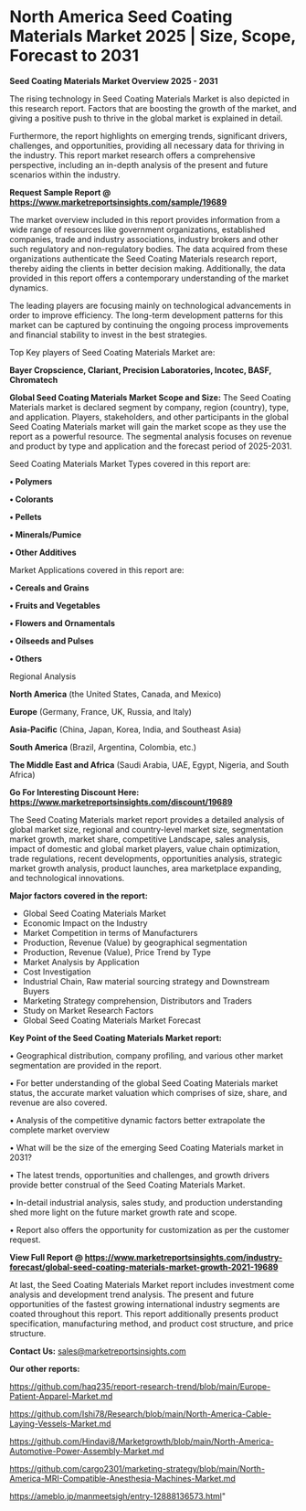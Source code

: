 # North America Seed Coating Materials Market 2025 | Size, Scope, Forecast to 2031

<Strong> Seed Coating Materials Market Overview 2025 - 2031</strong>

The rising technology in Seed Coating Materials Market is also depicted in this research report. Factors that are boosting the growth of the market, and giving a positive push to thrive in the global market is explained in detail.

Furthermore, the report highlights on emerging trends, significant drivers, challenges, and opportunities, providing all necessary data for thriving in the industry. This report market research offers a comprehensive perspective, including an in-depth analysis of the present and future scenarios within the industry.

<strong>Request Sample Report @ <a href=https://www.marketreportsinsights.com/sample/19689>https://www.marketreportsinsights.com/sample/19689</a></strong>

The market overview included in this report provides information from a wide range of resources like government organizations, established companies, trade and industry associations, industry brokers and other such regulatory and non-regulatory bodies. The data acquired from these organizations authenticate the Seed Coating Materials research report, thereby aiding the clients in better decision making. Additionally, the data provided in this report offers a contemporary understanding of the market dynamics.

The leading players are focusing mainly on technological advancements in order to improve efficiency. The long-term development patterns for this market can be captured by continuing the ongoing process improvements and financial stability to invest in the best strategies.

Top Key players of Seed Coating Materials Market are:

<strong>Bayer Cropscience, Clariant, Precision Laboratories, Incotec, BASF, Chromatech</strong>

<strong><b>Global Seed Coating Materials Market Scope and Size:</b></strong>
The Seed Coating Materials market is declared segment by company, region (country), type, and application. Players, stakeholders, and other participants in the global Seed Coating Materials market will gain the market scope as they use the report as a powerful resource. The segmental analysis focuses on revenue and product by type and application and the forecast period of 2025-2031.

Seed Coating Materials Market Types covered in this report are:

<strong>• Polymers

• Colorants

• Pellets

• Minerals/Pumice

• Other Additives</strong>

Market Applications covered in this report are:

<strong>• Cereals and Grains

• Fruits and Vegetables

• Flowers and Ornamentals

• Oilseeds and Pulses

• Others</strong> 

Regional Analysis

<strong>North America</strong> (the United States, Canada, and Mexico)

<strong>Europe</strong> (Germany, France, UK, Russia, and Italy)

<strong>Asia-Pacific</strong> (China, Japan, Korea, India, and Southeast Asia)

<strong>South America</strong> (Brazil, Argentina, Colombia, etc.)

<strong>The Middle East and Africa</strong> (Saudi Arabia, UAE, Egypt, Nigeria, and South Africa)

<strong>Go For Interesting Discount Here: <a href=https://www.marketreportsinsights.com/discount/19689>https://www.marketreportsinsights.com/discount/19689</a></strong>

The Seed Coating Materials market report provides a detailed analysis of global market size, regional and country-level market size, segmentation market growth, market share, competitive Landscape, sales analysis, impact of domestic and global market players, value chain optimization, trade regulations, recent developments, opportunities analysis, strategic market growth analysis, product launches, area marketplace expanding, and technological innovations.

<strong><b>Major factors covered in the report:</b></strong>
<ul>
  <li>Global Seed Coating Materials Market </li>
  <li>Economic Impact on the Industry</li>
  <li>Market Competition in terms of Manufacturers</li>
  <li>Production, Revenue (Value) by geographical segmentation</li>
  <li>Production, Revenue (Value), Price Trend by Type</li>
  <li>Market Analysis by Application</li>
  <li>Cost Investigation</li>
  <li>Industrial Chain, Raw material sourcing strategy and Downstream Buyers</li>
  <li>Marketing Strategy comprehension, Distributors and Traders</li>
  <li>Study on Market Research Factors</li>
  <li>Global Seed Coating Materials Market Forecast</li>
</ul>

<strong><b>Key Point of the Seed Coating Materials Market report:</b></strong>

• Geographical distribution, company profiling, and various other market segmentation are provided in the report.

• For better understanding of the global Seed Coating Materials market status, the accurate market valuation which comprises of size, share, and revenue are also covered.

• Analysis of the competitive dynamic factors better extrapolate the complete market overview

• What will be the size of the emerging Seed Coating Materials market in 2031?

• The latest trends, opportunities and challenges, and growth drivers provide better construal of the Seed Coating Materials Market.

• In-detail industrial analysis, sales study, and production understanding shed more light on the future market growth rate and scope.

• Report also offers the opportunity for customization as per the customer request.

<strong><b>View Full Report @ <a href=https://www.marketreportsinsights.com/industry-forecast/global-seed-coating-materials-market-growth-2021-19689>https://www.marketreportsinsights.com/industry-forecast/global-seed-coating-materials-market-growth-2021-19689</a></b></strong>


At last, the Seed Coating Materials Market report includes investment come analysis and development trend analysis. The present and future opportunities of the fastest growing international industry segments are coated throughout this report. This report additionally presents product specification, manufacturing method, and product cost structure, and price structure.

<strong>Contact Us:</strong>
sales@marketreportsinsights.com

<strong>Our other reports:</strong>

<a href=https://github.com/haq235/report-research-trend/blob/main/Europe-Patient-Apparel-Market.md>https://github.com/haq235/report-research-trend/blob/main/Europe-Patient-Apparel-Market.md</a>

<a href=https://github.com/Ishi78/Research/blob/main/North-America-Cable-Laying-Vessels-Market.md>https://github.com/Ishi78/Research/blob/main/North-America-Cable-Laying-Vessels-Market.md</a>

<a href=https://github.com/Hindavi8/Marketgrowth/blob/main/North-America-Automotive-Power-Assembly-Market.md>https://github.com/Hindavi8/Marketgrowth/blob/main/North-America-Automotive-Power-Assembly-Market.md</a>

<a href=https://github.com/cargo2301/marketing-strategy/blob/main/North-America-MRI-Compatible-Anesthesia-Machines-Market.md>https://github.com/cargo2301/marketing-strategy/blob/main/North-America-MRI-Compatible-Anesthesia-Machines-Market.md</a>

<a href=https://ameblo.jp/manmeetsigh/entry-12888136573.html>https://ameblo.jp/manmeetsigh/entry-12888136573.html</a>"
